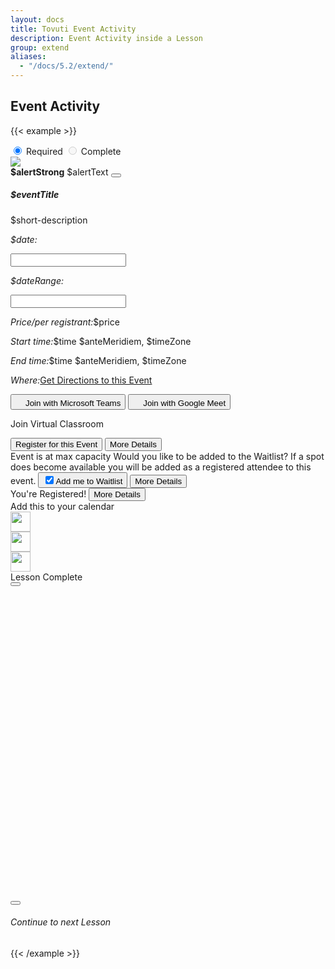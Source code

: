 ```yaml
---
layout: docs
title: Tovuti Event Activity
description: Event Activity inside a Lesson
group: extend
aliases:
  - "/docs/5.2/extend/"
---
```




## Event Activity

<!-- markdownlint-disable -->
{{< example >}}
<div class="d-flex flex-wrap align-items-top gap-4 p-3">
  <div class="col-12 col-sm-8  d-flex flex-fill position-relative">
    <div class="position-absolute top-0 translate-middle btn-group gap-2 w-auto" role="group"
      aria-label="Horizontal radio toggle button group justify-content-end"
      style="z-index:10; left: auto; right: -100px;">
      <input type="radio" class="btn-check" name="vbtn-radio1" id="vbtn-radio1" autocomplete="off" checked>
      <label class="btn d-inline-flex align-items-center bg-danger rounded-pill text-light border-0"
        for="vbtn-radio1"><i class="fa fa-circle-xmark me-2"></i>Required</label>
      <input type="radio" class="btn-check" name="vbtn-radio2" id="vbtn-radio2" autocomplete="off" disabled>
      <label class="btn d-inline-flex align-items-center bg-success rounded-pill text-light border-0"
        for="vbtn-radio2"><i class="fa fa-circle-check me-2"></i>Complete</label>
    </div>
    <div class="tov-lessonActivity-event border rounded shadow-sm overflow-hidden">
      <div class="card border border-0">
        <div class="row g-0">
          <div class="tov-lessonActivity-event_coverImgage col-3 border border-0 position-relative">
            <img src="/docs/5.2/assets/img/tovuti/space3.jpg"
              class="border border-0 object-fit-cover img-fluid border-0" style="background-position: center center;">
          </div>
          <div class=" col-12 col-lg-9 flex-fill p-0">
            <div class="alert alert-warning alert-dismissible fade show rounded-0 text-start mb-0" role="alert">
              <strong>$alertStrong</strong> $alertText
              <button type="button" class="btn-close" data-bs-dismiss="alert" aria-label="Close"></button>
            </div>
            <div class="card-body p-0">
              <div class="p-4 text-start">
                <h5 class="card-title" contenteditable="true">$eventTitle<div class="isEditable"></div>
                </h5>
                <p class="position-relative mb-0" contenteditable="true">$short-description<span
                    class="isEditable"></span></p>
              </div>
              <div class="hstack flex-wrap gap-1 p-3 w-100 border-top">
                <div class="d-flex flex-wrap" x-data="{ value: ['11/09/2022'],
                              init() {
                                  let picker = flatpickr(this.$refs.picker, {
                                      dateFormat: 'm/d/Y',
                                      defaultDate: this.value,
                                      onChange: (date, dateString) => {
                                          this.value = dateString.split(' to ')  } })
                                  this.$watch('value', () => picker.setDate(this.value)) }, }">
                  <p class="ps-2 py-2 my-0"><i class="fa fa-calendar me-2"></i><em
                      class="fw-bold fst-normal me-1">$date:</em></p>
                  <input class="border-0 ps-0 w-auto" x-ref="picker" type="text">
                </div>
                <div class="d-flex flex-wrap w-100 justify-content-start" x-data="{ value: ['11/09/2022', ' 11/27/2022'],
                              init() {
                                  let picker = flatpickr(this.$refs.picker, {
                                       mode: 'range',
                                      dateFormat: 'm/d/Y',
                                      defaultDate: this.value,
                                      onChange: (date, dateString) => {
                                          this.value = dateString.split(' to ')  } })
                                  this.$watch('value', () => picker.setDate(this.value)) }, }">
                  <p class="ps-2 py-2 my-0 text-start"><i class="fa fa-calendar me-2"></i><em
                      class="fw-bold fst-normal me-1">$dateRange:</em></p>
                  <input class="border-0 ps-0 w-auto align-item-start" x-ref="picker" type="text">
                </div>
                <p
                  class="d-flex flex-wrap w-100 justify-content-start align-items-center ps-2 py-2 my-0 gap-0 text-start">
                  <i class="fa fa-circle-dollar me-2"></i><em class="fw-bold fst-normal me-1">Price/per
                    registrant:</em>$price</p>
                <p class="ps-2 py-2 my-0 text-start w-100"><i class="fa fa-clock me-2"></i><em
                    class="fw-bold fst-normal me-1 w-100">Start time:</em>$time $anteMeridiem, $timeZone</p>
                <p class="ps-2 py-2 my-0 text-start w-100"><i class="fa fa-alarm-clock me-2"></i><em
                    class="fw-bold fst-normal me-1">End time:</em>$time $anteMeridiem, $timeZone</p>
                <p class="ps-2 py-2 my-0 text-start"><i class="fa fa-map me-2"></i><em
                    class="fw-bold fst-normal me-1">Where:</em><a href="">Get Directions to this Event</a></p>
                <button type="button"
                  class="d-flex flex-wrap justify-content-start align-items-center gap-2 btn btn-link ps-2 py-2 w-100 text-start"><img
                    src="/docs/5.2/assets/img/tovuti/logos/teams.svg"
                    class="object-fit-cover img-fluid text-decoration-none" style="height: 16px;">Join with Microsoft
                  Teams</button>
                <button type="button"
                  class="d-flex flex-wrap justify-content-start align-items-center gap-2 btn btn-link ps-2 py-2 w-100 text-start"><img
                    src="/docs/5.2/assets/img/tovuti/logos/g-meet.svg"
                    class="object-fit-cover img-fluid text-decoration-none" style="height: 16px;">Join with Google
                  Meet</button>
                <p
                  class="d-flex flex-wrap justify-content-start align-items-center gap-2 btn btn-link ps-2 py-2 w-100 text-start text-decoration-none">
                  <i class="fa fa-circle-video"></i><span class="text-decoration-underline">Join Virtual
                    Classroom</span></p>
              </div>
              <div
                class="hstack bg-light flex-wrap gap-3 p-3 w-100 border-top align-items-bottom justify-content-between h-100">
                <button type="button"
                  class="btn btn-link  text-decoration-none d-flex gap-2 justify-content-center align-items-center"><i
                    class="fa fa-right-to-bracket"></i>Register for this Event</button>
                <button type="button"
                  class="btn btn-brand-white border text-black text-decoration-none d-flex gap-2 justify-content-center align-items-center ps-2"><i
                    class="fa fa-arrow-right"></i>More Details</button>
              </div>
              <div
                class="hstack bg-light flex-wrap gap-3 p-3 w-100 border-top align-items-bottom justify-content-between h-100">
                <span
                  class="bg-danger bg-opacity-10 p-2 rounded text-danger text-decoration-none d-flex gap-2 justify-content-center align-items-center"><i
                    class="fa fa-circle-xmark"></i>Event is at max capacity</span>
                <span class="text-start">Would you like to be added to the Waitlist? If a spot does become available you
                  will be added as a registered attendee to this event.</span>
                <button type="button"
                  class="btn bg-warning border border-warning bg-opacity-10 text-black text-decoration-none d-flex gap-2 justify-content-center align-items-center ps-2"><input
                    class="form-check-input m-0 p-22" type="checkbox" value="" id="flexCheckChecked" checked><label
                    class="form-check-label" for="flexCheckChecked">Add me to Waitlist</label></button>
                <button type="button"
                  class="btn btn-brand-white border text-black text-decoration-none d-flex gap-2 justify-content-center align-items-center ps-2"><i
                    class="fa fa-arrow-right"></i>More Details</button>
              </div>
              <div
                class="hstack bg-success flex-wrap gap-3 p-3 w-100 border-top align-items-bottom justify-content-between h-100 ps-4">
                <span
                  class="text-decoration-none d-flex gap-2 ps-1 text-light justify-content-center align-items-center "><i
                    class="fa-solid fa-check"></i>You're Registered!</span>
                <button type="button"
                  class="btn btn-light text-black text-decoration-none d-flex gap-2 justify-content-center align-items-center ps-2"><i
                    class="fa fa-arrow-right"></i>More Details</button>
              </div>
              <div class="hstack flex-wrap gap-1 p-2 w-100 border-top justify-content-evenly text-center"><span
                  class="calContainer w-100 mb-2">Add this to your calendar</span>
                <div class="hstack flex-wrap w-100 gap-2 justify-content-center text-center"><a
                    href="#" data-type="google"><img src="/docs/5.2/assets/img/tovuti/calendar/calendar_google.svg"
                      class="w-auto" style="height:32px;" data-type="google"></a>
                  <div class="vr"></div><a href="#" data-type="ics"><img
                      src="/docs/5.2/assets/img/tovuti/calendar/calendar_iCloud.svg" class="w-auto"
                      style="height:32px;"></a>
                  <div class="vr"></div><a href="#" data-type="yahoo"><img
                      src="/docs/5.2/assets/img/tovuti/calendar/calendar_yahoo.svg" class="w-auto"
                      style="height:32px;"></a>
                </div>
              </div>
            </div>
          </div>
        </div>
      </div>
    </div>
  </div>
  <div class="col-12 col-md-6 w-xs-auto flex-grow-1 w-md-50">
    <div class="d-flex flex-fill bg-light flex-column p-0 border rounded shadow-sm">
      <div class="d-flex align-items-center justify-content-center gap-2 p-3 border-bottom text-success">
        <i class="fa-solid fa-circle-check"></i><span>Lesson Complete</span>
      </div>
      <div class="d-flex  align-items-center justify-content-center p-3 gap-3">
        <button type="button" class="btn btn-success w-md-auto"><i class="fa-solid fa-circle-check"></i></button>
        <div class="next-lesson-cover rounded"
          style="background-image: url(/docs/5.2/assets/img/tovuti/pricing-modifiers/img/illustration.jpg); min-width:140px; min-height:140px; max-width: 100%; max-height: 100%; width: 100%; height:auto; aspect-ratio: 1 / 1; background-position: 50% 50%; background-size: cover;">
        </div>
        <button type="button" class="btn btn-dark w-md-auto"><i class="fa-solid fa-unlock"></i></button>
      </div>
      <div class="d-flex align-items-center justify-content-center p-3 border-top gap-2 h-auto">
        <a class="d-flex align-items-center justify-content-center gap-2 text-decoration-none"><i
            class="fa-solid fa-forward"></i>
          <h6 class="my-0 fw-normal">Continue to next Lesson</h6>
        </a>
      </div>
    </div>
  </div>
</div>
{{< /example >}}


<!-- markdownlint-restore -->
